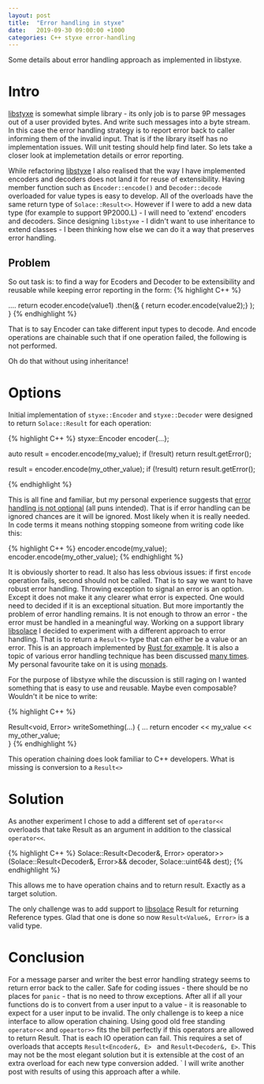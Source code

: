 ```yaml
---
layout: post
title:  "Error handling in styxe"
date:   2019-09-30 09:00:00 +1000
categories: C++ styxe error-handling
---
```

Some details about error handling approach as implemented in libstyxe.

# Intro
[libstyxe][libstyxe-git] is somewhat simple library - its only job is to parse 9P messages out of a user provided bytes. And write such messages into a byte stream.
In this case the error handling strategy is to report error back to caller informing them of the invalid input.
That is if the library itself has no implementation issues. Will unit testing should help find later. So lets take a closer look at implemetation details
or error reporting.

While refactoring [libstyxe][libstyxe-git] I also realised that the way I have implemented encoders and decoders does not land it for reuse of extensibility.
Having member function such as `Encoder::encode()` and `Decoder::decode` overloaded for value types is easy to develop. All of the overloads have the same
return type of `Solace::Result<>`. However if I were to add a new data type (for example to support 9P2000.L) - I will need to 'extend' encoders and decoders.
Since designing `libstyxe` - I didn't want to use inheritance to extend classes - I been thinking how else we can do it a way that preserves error handling.

## Problem
So out task is: to find a way for Ecoders and Decoder to be extensibility and reusable while keeping error reporting in the form:
{% highlight C++ %}

....
  return ecoder.encode(value1)
               .then([&]() { return ecoder.encode(value2);} );
}
{% endhighlight %}

That is to say Encoder can take different input types to decode. And encode operations are chainable such that
if one operation failed, the following is not performed.

Oh do that without using inheritance!


# Options
Initial implementation of `styxe::Encoder` and `styxe::Decoder` were designed to return `Solace::Result` for each operation:

{% highlight C++ %}
styxe::Encoder encoder{...};

auto result = encoder.encode(my_value);
if (!result)
  return result.getError();

result = encoder.encode(my_other_value);
if (!result)
  return result.getError();

{% endhighlight %}

This is all fine and familiar, but my personal experience suggests that [error handling
is not optional][optional-failure] (all puns intended). That is if error handling can be ignored chances are it will be ignored.
Most likely when it is really needed. In code terms it means nothing stopping someone from writing code like this:

{% highlight C++ %}
  encoder.encode(my_value);
  encoder.encode(my_other_value);
{% endhighlight %}

It is obviously shorter to read. It also has less obvious issues: if first `encode` operation fails, second should not be called.
That is to say we want to have robust error handling. Throwing exception to signal an error is an option. Except it does not
make it any clearer what error is expected. One would need to decided if it is an exceptional situation.
But more importantly the problem of error handling remains. It is not enough to throw an error - the error must be handled in a meaningful way.
Working on a support library [libsolace][libsolace-git] I decided to experiment with a different approach to error handling.
That is to return a `Result<>` type that can either be a value or an error. This is an approach implemented by [Rust for example][rust-error-handling].
It is also a topic of various error handling technique has been discussed [many times][error-proposal]. My personal favourite take on it is using [monads][escaping-hell-monads].

For the purpose of libstyxe while the discussion is still raging on I wanted something that is easy to use and reusable. Maybe even composable?  
Wouldn't it be nice to write:

{% highlight C++ %}

Result<void, Error> writeSomething(...) {
  ...
  return encoder << my_value
                 << my_other_value;  
}
{% endhighlight %}

This operation chaining does look familiar to C++ developers. What is missing is conversion to a `Result<>`

# Solution
As another experiment I chose to add a different set of `operator<<` overloads that take Result as an argument in addition to the classical
`operator<<`.

{% highlight C++ %}
Solace::Result<Decoder&, Error>
operator>> (Solace::Result<Decoder&, Error>&& decoder, Solace::uint64& dest);
{% endhighlight %}

This allows me to have operation chains and to return result. Exactly as a target solution.

The only challenge was to add support to [libsolace][libsolace-git] Result for returning Reference types.
Glad that one is done so now `Result<Value&, Error>` is a valid type.

# Conclusion

For a message parser and writer the best error handling strategy seems to return error back to the caller. Safe for coding issues - there should be
no places for `panic` - that is no need to throw exceptions. After all if all your functions do is to convert from a user input to a value - it is reasonable to
expect for a user input to be invalid. The only challenge is to keep a nice interface to allow operation chaining. Using good old free standing
`operator<<` and `opeartor>>` fits the bill perfectly if this operators are allowed to return Result. That is each IO operation can fail.
This requires a set of overloads that accepts `Result<Encoder&, E> ` and `Result<Decoder&, E>`.
This may not be the most elegant solution but it is extensible at the cost of an extra overload for each new type conversion added. `
I will write another post with results of using this approach after a while.


[libstyxe-git]: https://github.com/abbyssoul/libstyxe
[libsolace-git]: https://github.com/abbyssoul/libsolace
[optional-failure]: https://isocpp.org/blog/2019/02/optional-is-not-a-failure-phil-nash-meeting-cpp-2018
[rust-error-handling]: https://doc.rust-lang.org/book/ch09-00-error-handling.html
[escaping-hell-monads]: https://philipnilsson.github.io/Badness10k/posts/2017-05-07-escaping-hell-with-monads.html
[error-proposal]: http://www.open-std.org/jtc1/sc22/wg21/docs/papers/2018/p0709r0.pdf
